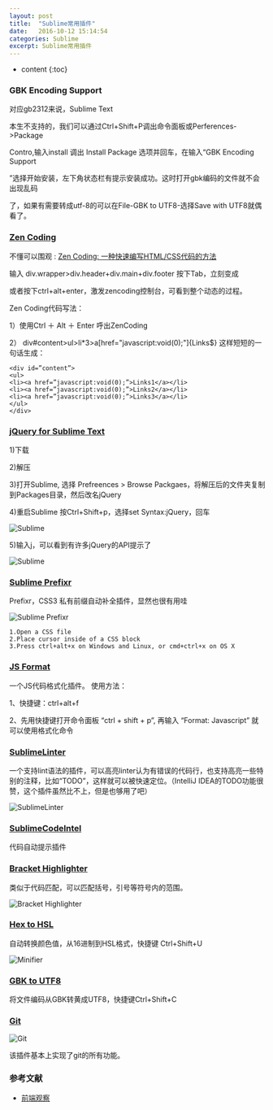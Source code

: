 ```yaml
---
layout: post
title:  "Sublime常用插件"
date:   2016-10-12 15:14:54
categories: Sublime
excerpt: Sublime常用插件
---
```


* content
{:toc}


### GBK Encoding Support

对应gb2312来说，Sublime Text 

本生不支持的，我们可以通过Ctrl+Shift+P调出命令面板或Perferences->Package 

Contro,输入install 调出 Install Package 选项并回车，在输入“GBK Encoding Support

”选择开始安装，左下角状态栏有提示安装成功。这时打开gbk编码的文件就不会出现乱码

了，如果有需要转成utf-8的可以在File-GBK to UTF8-选择Save with UTF8就偶看了。

### [Zen Coding](https://github.com/sergeche/emmet-sublime)

不懂可以围观 : [Zen Coding: 一种快速编写HTML/CSS代码的方法](http://www.iteye.com/news/13149)

输入 div.wrapper>div.header+div.main+div.footer 按下Tab，立刻变成

或者按下ctrl+alt+enter，激发zencoding控制台，可看到整个动态的过程。

Zen Coding代码写法：

1）使用Ctrl ＋ Alt ＋ Enter 呼出ZenCoding

2） div#content>ul>li*3>a[href="javascript:void(0);"]{Links$} 这样短短的一句话生成：


    <div id=”content”>
    <ul>
    <li><a href=”javascript:void(0);”>Links1</a></li>
    <li><a href=”javascript:void(0);”>Links2</a></li>
    <li><a href=”javascript:void(0);”>Links3</a></li>
    </ul>
    </div>

### [jQuery  for Sublime Text](https://github.com/SublimeText/jQuery/)

1)下载

2)解压

3)打开Sublime, 选择 Prefreences  > Browse Packgaes，将解压后的文件夹复制到Packages目录，然后改名jQuery

4)重启Sublime 按Ctrl+Shift+p，选择set Syntax:jQuery，回车

![Sublime](http://images.cnitblog.com/blog/114013/201305/02095102-84293bbfa0ce4308809bfe3c054b0ac8.png)

5)输入j，可以看到有许多jQuery的API提示了

![Sublime](http://images.cnitblog.com/blog/114013/201305/02095434-cc9df9adb7984b498208a36f456b3550.png)

### [Sublime Prefixr](https://github.com/wbond/sublime_prefixr)

Prefixr，CSS3 私有前缀自动补全插件，显然也很有用哇

![Sublime Prefixr](http://images.cnblogs.com/cnblogs_com/angestudy/201211/201211130626415052.png)
    

    1.Open a CSS file
    2.Place cursor inside of a CSS block
    3.Press ctrl+alt+x on Windows and Linux, or cmd+ctrl+x on OS X


### [JS Format](https://github.com/jdc0589/JsFormat)
  一个JS代码格式化插件。
  使用方法：

1、快捷键：ctrl+alt+f

2、先用快捷键打开命令面板 “ctrl + shift + p”, 再输入 “Format: Javascript” 就可以使用格式化命令


### [SublimeLinter](https://github.com/SublimeLinter/SublimeLinter-for-ST2)

一个支持lint语法的插件，可以高亮linter认为有错误的代码行，也支持高亮一些特别的注释，比如“TODO”，这样就可以被快速定位。（IntelliJ IDEA的TODO功能很赞，这个插件虽然比不上，但是也够用了吧）

![SublimeLinter](https://www.qianduan.net/img/2012/02/linter.png)


### [SublimeCodeIntel](https://github.com/SublimeCodeIntel/SublimeCodeIntel)
代码自动提示插件


### [Bracket Highlighter](https://github.com/facelessuser/BracketHighlighter)

类似于代码匹配，可以匹配括号，引号等符号内的范围。

![Bracket Highlighter](https://www.qianduan.net/img/2012/02/braket.png)


### [Hex to HSL](https://github.com/atadams/Hex-to-HSL-Color)

自动转换颜色值，从16进制到HSL格式，快捷键 Ctrl+Shift+U

![Minifier](https://www.qianduan.net/img/2012/02/hsl.png)

### [GBK to UTF8](http://www.sublimetext.com/3)

将文件编码从GBK转黄成UTF8，快捷键Ctrl+Shift+C

### [Git](https://github.com/kemayo/sublime-text-git)

![Git](https://www.qianduan.net/img/2012/02/git.png)

该插件基本上实现了git的所有功能。

### 参考文献
* [前端观察](https://www.qianduan.net/essential-to-sublime-the-text-2-plugins/)

